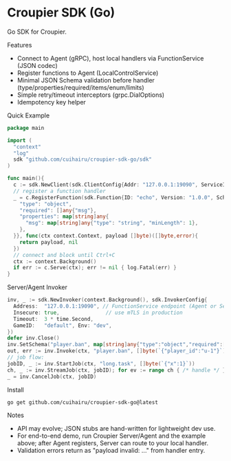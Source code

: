 # Croupier SDK (Go)

Go SDK for Croupier.

Features
- Connect to Agent (gRPC), host local handlers via FunctionService (JSON codec)
- Register functions to Agent (LocalControlService)
- Minimal JSON Schema validation before handler (type/properties/required/items/enum/limits)
- Simple retry/timeout interceptors (grpc.DialOptions)
- Idempotency key helper

Quick Example
```go
package main

import (
  "context"
  "log"
  sdk "github.com/cuihairu/croupier-sdk-go/sdk"
)

func main(){
  c := sdk.NewClient(sdk.ClientConfig{Addr: "127.0.0.1:19090", ServiceID: "game-1", ServiceVersion: "1.0.0"})
  // register a function handler
  _ = c.RegisterFunction(sdk.Function{ID: "echo", Version: "1.0.0", Schema: map[string]any{
    "type": "object",
    "required": []any{"msg"},
    "properties": map[string]any{
      "msg": map[string]any{"type": "string", "minLength": 1},
    },
  }}, func(ctx context.Context, payload []byte)([]byte,error){
    return payload, nil
  })
  // connect and block until Ctrl+C
  ctx := context.Background()
  if err := c.Serve(ctx); err != nil { log.Fatal(err) }
}
```

Server/Agent Invoker
```go
inv, _ := sdk.NewInvoker(context.Background(), sdk.InvokerConfig{
  Address:  "127.0.0.1:19090", // FunctionService endpoint (Agent or Server)
  Insecure: true,               // use mTLS in production
  Timeout:  3 * time.Second,
  GameID:   "default", Env: "dev",
})
defer inv.Close()
inv.SetSchema("player.ban", map[string]any{"type":"object","required":[]any{"player_id"}})
out, err := inv.Invoke(ctx, "player.ban", []byte(`{"player_id":"u-1"}`))
// job flow:
jobID, _ := inv.StartJob(ctx, "long.task", []byte(`{"x":1}`))
ch, _ := inv.StreamJob(ctx, jobID); for ev := range ch { /* handle */ }
_ = inv.CancelJob(ctx, jobID)
```

Install
```bash
go get github.com/cuihairu/croupier-sdk-go@latest
```

Notes
- API may evolve; JSON stubs are hand-written for lightweight dev use.
- For end-to-end demo, run Croupier Server/Agent and the example above; after Agent registers, Server can route to your local handler.
 - Validation errors return as "payload invalid: ..." from handler entry.
